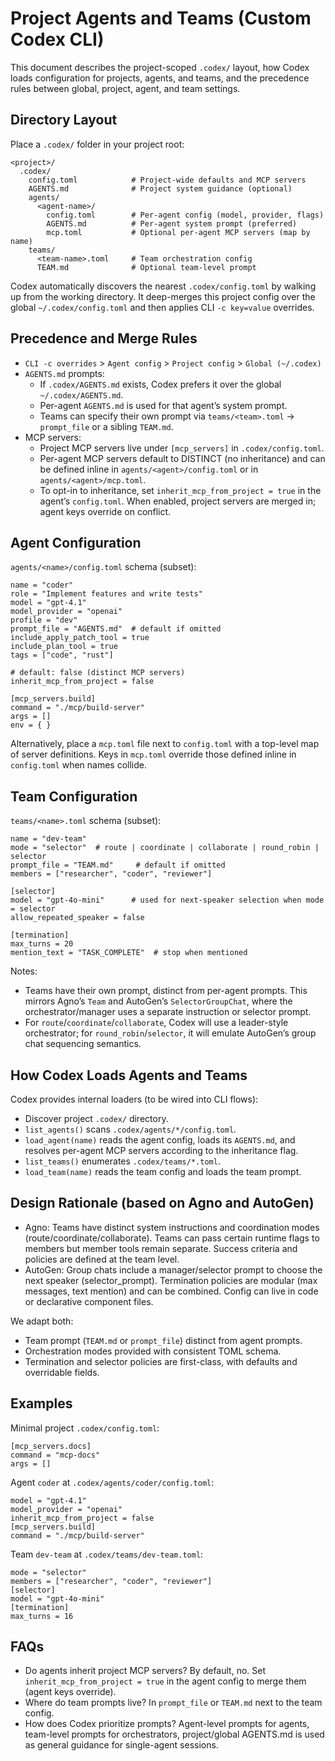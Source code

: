 # Project Agents and Teams (Custom Codex CLI)

This document describes the project-scoped `.codex/` layout, how Codex loads configuration for projects, agents, and teams, and the precedence rules between global, project, agent, and team settings.

## Directory Layout

Place a `.codex/` folder in your project root:

```
<project>/
  .codex/
    config.toml            # Project-wide defaults and MCP servers
    AGENTS.md              # Project system guidance (optional)
    agents/
      <agent-name>/
        config.toml        # Per-agent config (model, provider, flags)
        AGENTS.md          # Per-agent system prompt (preferred)
        mcp.toml           # Optional per-agent MCP servers (map by name)
    teams/
      <team-name>.toml     # Team orchestration config
      TEAM.md              # Optional team-level prompt
```

Codex automatically discovers the nearest `.codex/config.toml` by walking up from the working directory. It deep-merges this project config over the global `~/.codex/config.toml` and then applies CLI `-c key=value` overrides.

## Precedence and Merge Rules

- `CLI -c overrides` > `Agent config` > `Project config` > `Global (~/.codex)`
- `AGENTS.md` prompts:
  - If `.codex/AGENTS.md` exists, Codex prefers it over the global `~/.codex/AGENTS.md`.
  - Per-agent `AGENTS.md` is used for that agent’s system prompt.
  - Teams can specify their own prompt via `teams/<team>.toml` → `prompt_file` or a sibling `TEAM.md`.
- MCP servers:
  - Project MCP servers live under `[mcp_servers]` in `.codex/config.toml`.
  - Per-agent MCP servers default to DISTINCT (no inheritance) and can be defined inline in `agents/<agent>/config.toml` or in `agents/<agent>/mcp.toml`.
  - To opt-in to inheritance, set `inherit_mcp_from_project = true` in the agent’s `config.toml`. When enabled, project servers are merged in; agent keys override on conflict.

## Agent Configuration

`agents/<name>/config.toml` schema (subset):

```
name = "coder"
role = "Implement features and write tests"
model = "gpt-4.1"
model_provider = "openai"
profile = "dev"
prompt_file = "AGENTS.md"  # default if omitted
include_apply_patch_tool = true
include_plan_tool = true
tags = ["code", "rust"]

# default: false (distinct MCP servers)
inherit_mcp_from_project = false

[mcp_servers.build]
command = "./mcp/build-server"
args = []
env = { }
```

Alternatively, place a `mcp.toml` file next to `config.toml` with a top-level map of server definitions. Keys in `mcp.toml` override those defined inline in `config.toml` when names collide.

## Team Configuration

`teams/<name>.toml` schema (subset):

```
name = "dev-team"
mode = "selector"  # route | coordinate | collaborate | round_robin | selector
prompt_file = "TEAM.md"     # default if omitted
members = ["researcher", "coder", "reviewer"]

[selector]
model = "gpt-4o-mini"      # used for next-speaker selection when mode = selector
allow_repeated_speaker = false

[termination]
max_turns = 20
mention_text = "TASK_COMPLETE"  # stop when mentioned
```

Notes:
- Teams have their own prompt, distinct from per-agent prompts. This mirrors Agno’s `Team` and AutoGen’s `SelectorGroupChat`, where the orchestrator/manager uses a separate instruction or selector prompt.
- For `route`/`coordinate`/`collaborate`, Codex will use a leader-style orchestrator; for `round_robin`/`selector`, it will emulate AutoGen’s group chat sequencing semantics.

## How Codex Loads Agents and Teams

Codex provides internal loaders (to be wired into CLI flows):

- Discover project `.codex/` directory.
- `list_agents()` scans `.codex/agents/*/config.toml`.
- `load_agent(name)` reads the agent config, loads its `AGENTS.md`, and resolves per-agent MCP servers according to the inheritance flag.
- `list_teams()` enumerates `.codex/teams/*.toml`.
- `load_team(name)` reads the team config and loads the team prompt.

## Design Rationale (based on Agno and AutoGen)

- Agno: Teams have distinct system instructions and coordination modes (route/coordinate/collaborate). Teams can pass certain runtime flags to members but member tools remain separate. Success criteria and policies are defined at the team level.
- AutoGen: Group chats include a manager/selector prompt to choose the next speaker (selector_prompt). Termination policies are modular (max messages, text mention) and can be combined. Config can live in code or declarative component files.

We adapt both:
- Team prompt (`TEAM.md` or `prompt_file`) distinct from agent prompts.
- Orchestration modes provided with consistent TOML schema.
- Termination and selector policies are first-class, with defaults and overridable fields.

## Examples

Minimal project `.codex/config.toml`:

```
[mcp_servers.docs]
command = "mcp-docs"
args = []
```

Agent `coder` at `.codex/agents/coder/config.toml`:

```
model = "gpt-4.1"
model_provider = "openai"
inherit_mcp_from_project = false
[mcp_servers.build]
command = "./mcp/build-server"
```

Team `dev-team` at `.codex/teams/dev-team.toml`:

```
mode = "selector"
members = ["researcher", "coder", "reviewer"]
[selector]
model = "gpt-4o-mini"
[termination]
max_turns = 16
```

## FAQs

- Do agents inherit project MCP servers? By default, no. Set `inherit_mcp_from_project = true` in the agent config to merge them (agent keys override).
- Where do team prompts live? In `prompt_file` or `TEAM.md` next to the team config.
- How does Codex prioritize prompts? Agent-level prompts for agents, team-level prompts for orchestrators, project/global AGENTS.md is used as general guidance for single-agent sessions.

